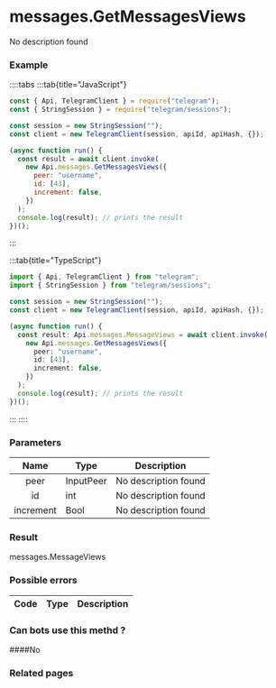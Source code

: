 # messages.GetMessagesViews

No description found

### [](#example)Example

::::tabs
:::tab{title="JavaScript"}

```js
const { Api, TelegramClient } = require("telegram");
const { StringSession } = require("telegram/sessions");

const session = new StringSession("");
const client = new TelegramClient(session, apiId, apiHash, {});

(async function run() {
  const result = await client.invoke(
    new Api.messages.GetMessagesViews({
      peer: "username",
      id: [43],
      increment: false,
    })
  );
  console.log(result); // prints the result
})();
```

:::

:::tab{title="TypeScript"}

```ts
import { Api, TelegramClient } from "telegram";
import { StringSession } from "telegram/sessions";

const session = new StringSession("");
const client = new TelegramClient(session, apiId, apiHash, {});

(async function run() {
  const result: Api.messages.MessageViews = await client.invoke(
    new Api.messages.GetMessagesViews({
      peer: "username",
      id: [43],
      increment: false,
    })
  );
  console.log(result); // prints the result
})();
```

:::
::::

### [](#parameters)Parameters

|   Name    | Type      | Description          |
| :-------: | --------- | -------------------- |
|   peer    | InputPeer | No description found |
|    id     | int       | No description found |
| increment | Bool      | No description found |

### [](#result)Result

messages.MessageViews

### [](#possible-errors)Possible errors

| Code | Type | Description |
| :--: | ---- | ----------- |

### [](#can-bots-use-this-method)Can bots use this methd ?

####No

### [](#related-pages)Related pages
